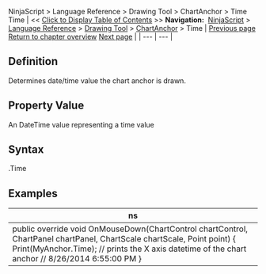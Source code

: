 ﻿
NinjaScript > Language Reference > Drawing Tool > ChartAnchor > Time
Time
| << [Click to Display Table of Contents](time.md) >> **Navigation:**     [NinjaScript](ninjascript-1.md) > [Language Reference](language_reference_wip-1.md) > [Drawing Tool](drawing_tools-1.md) > [ChartAnchor](chartanchor-1.md) > Time | [Previous page](barindex-1.md) [Return to chapter overview](chartanchor-1.md) [Next page](updatefrompoint-1.md) |
| --- | --- |
## Definition
Determines date/time value the chart anchor is drawn.
 
## Property Value
An DateTime value representing a time value
 
## Syntax
<ChartAnchor>.Time
 
## Examples
| ns |
| --- |
| public override void OnMouseDown(ChartControl chartControl, ChartPanel chartPanel, ChartScale chartScale, Point point) { Print(MyAnchor.Time); // prints the X axis datetime of the chart anchor  // 8/26/2014 6:55:00 PM } |
